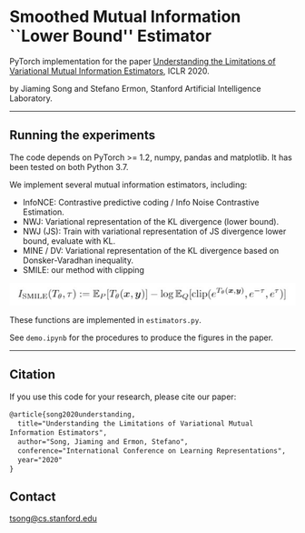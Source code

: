 # Smoothed Mutual Information ``Lower Bound'' Estimator

PyTorch implementation for the paper [Understanding the Limitations of Variational Mutual Information Estimators](https://arxiv.org/abs/1910.06222), ICLR 2020.

by Jiaming Song and Stefano Ermon, Stanford Artificial Intelligence Laboratory.

---

## Running the experiments

The code depends on PyTorch >= 1.2, numpy, pandas and matplotlib. It has been tested on both Python 3.7.

We implement several mutual information estimators, including:
- InfoNCE: Contrastive predictive coding / Info Noise Contrastive Estimation.
- NWJ: Variational representation of the KL divergence (lower bound).
- NWJ (JS): Train with variational representation of JS divergence lower bound, evaluate with KL.
- MINE / DV: Variational representation of the KL divergence based on Donsker-Varadhan inequality.
- SMILE: our method with clipping 

![](smile.jpg)

These functions are implemented in `estimators.py`.

See `demo.ipynb` for the procedures to produce the figures in the paper. 


---

## Citation

If you use this code for your research, please cite our paper:

```
@article{song2020understanding,
  title="Understanding the Limitations of Variational Mutual Information Estimators",
  author="Song, Jiaming and Ermon, Stefano",
  conference="International Conference on Learning Representations",
  year="2020"
}
```

## Contact

[tsong@cs.stanford.edu](tsong@cs.stanford.edu)